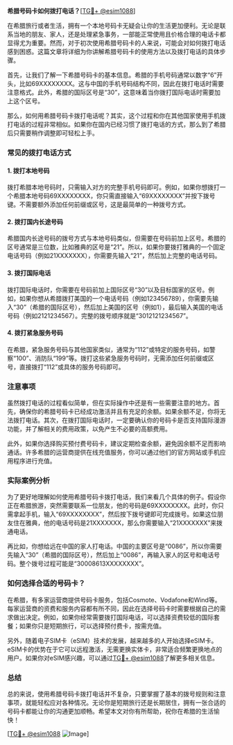 **希腊号码卡如何拨打电话？**[[TG💪+ @esim1088](https://t.me/s/esim1088)]

在希腊旅行或者生活，拥有一个本地号码卡无疑会让你的生活更加便利。无论是联系当地的朋友、家人，还是处理紧急事务，一部能正常使用且价格合理的电话卡都显得尤为重要。然而，对于初次使用希腊号码卡的人来说，可能会对如何拨打电话感到困惑。这篇文章将详细为你讲解希腊号码卡的使用方法以及拨打电话的具体步骤。

首先，让我们了解一下希腊号码卡的基本信息。希腊的手机号码通常以数字“6”开头，比如69XXXXXXXX。这与中国的手机号码结构不同，因此在拨打电话时需要注意格式。此外，希腊的国际区号是“30”，这意味着当你拨打国际电话时需要加上这个区号。

那么，如何用希腊号码卡拨打电话呢？其实，这个过程和你在其他国家使用手机拨打电话的过程非常相似。如果你在国内已经习惯了拨打电话的方式，那么到了希腊后只需要稍作调整即可轻松上手。

### 常见的拨打电话方式

#### 1. 拨打本地号码
拨打希腊本地号码时，只需输入对方的完整手机号码即可。例如，如果你想拨打一个希腊本地号码69XXXXXXXX，你只需直接输入“69XXXXXXXX”并按下拨号键。不需要额外添加任何前缀或区号，这是最简单的一种拨号方式。

#### 2. 拨打国内长途号码
希腊国内长途号码的拨号方式与本地号码类似，但需要在号码前加上区号。希腊的区号通常是三位数，比如雅典的区号是“21”。所以，如果你要拨打雅典的一个固定电话号码（例如21XXXXXXX），你需要先输入“21”，然后加上完整的电话号码。

#### 3. 拨打国际电话
拨打国际电话时，你需要在号码前加上国际区号“30”以及目标国家的区号。例如，如果你想从希腊拨打美国的一个电话号码（例如123456789），你需要先输入“30”（希腊的国际区号），然后加上美国的区号（例如1），最后输入美国的电话号码（例如2121234567）。完整的拨号顺序就是“3012121234567”。

#### 4. 拨打紧急服务号码
在希腊，紧急服务号码与其他国家类似，通常为“112”或特定的服务号码，如警察“100”、消防队“199”等。拨打这些紧急服务号码时，无需添加任何前缀或区号，直接拨打“112”或具体的服务号码即可。

### 注意事项

虽然拨打电话的过程看似简单，但在实际操作中还是有一些需要注意的地方。首先，确保你的希腊号码卡已经成功激活并且有充足的余额。如果余额不足，你将无法拨打电话。其次，在拨打国际电话时，一定要确认你的号码卡是否支持国际漫游功能，并了解相关的费用政策，以免产生不必要的高额费用。

此外，如果你选择购买预付费号码卡，建议定期检查余额，避免因余额不足而影响通话。许多希腊的运营商提供在线充值服务，你可以通过他们的官方网站或手机应用程序进行充值。

### 实际案例分析

为了更好地理解如何使用希腊号码卡拨打电话，我们来看几个具体的例子。假设你正在希腊旅游，突然需要联系一位朋友，他的号码是69XXXXXXXX。此时，你只需拿起手机，输入“69XXXXXXXX”，然后按下拨号键即可完成拨号。如果这位朋友住在雅典，他的电话号码是21XXXXXXX，那么你需要输入“21XXXXXXX”来拨通电话。

再比如，你想给远在中国的家人打电话。中国的主要区号是“0086”，所以你需要先输入“30”（希腊的国际区号），然后加上“0086”，再输入家人的区号和电话号码。整个拨号过程可能是“30008613XXXXXXXX”。

### 如何选择合适的号码卡？

在希腊，有多家运营商提供号码卡服务，包括Cosmote、Vodafone和Wind等。每家运营商的资费和服务内容都有所不同，因此在选择号码卡时需要根据自己的需求做出决定。例如，如果你经常需要拨打国际电话，可以选择资费较低的国际套餐；如果你只是短期旅行，可以选择预付费卡，按需充值。

另外，随着电子SIM卡（eSIM）技术的发展，越来越多的人开始选择eSIM卡。eSIM卡的优势在于它可以远程激活，无需更换实体卡，非常适合频繁更换地点的用户。如果你对eSIM感兴趣，可以通过[TG💪+ @esim1088](https://t.me/s/esim1088)了解更多相关信息。

### 总结

总的来说，使用希腊号码卡拨打电话并不复杂，只要掌握了基本的拨号规则和注意事项，就能轻松应对各种情况。无论你是短期旅行还是长期居住，拥有一张合适的号码卡都能让你的沟通更加顺畅。希望本文对你有所帮助，祝你在希腊的生活愉快！

[[TG💪+ @esim1088](https://t.me/s/esim1088) ![Image](https://i.postimg.cc/4NQfJmqS/Snipaste-2025-05-13-00-14-12.png)]